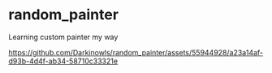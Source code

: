 # random_painter

Learning custom painter my way



https://github.com/Darkinowls/random_painter/assets/55944928/a23a14af-d93b-4d4f-ab34-58710c33321e

